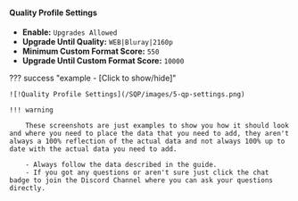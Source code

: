 #### Quality Profile Settings

- **Enable:** `Upgrades Allowed`
- **Upgrade Until Quality:** `WEB|Bluray|2160p`
- **Minimum Custom Format Score:** `550`
- **Upgrade Until Custom Format Score:** `10000`

??? success "example - [Click to show/hide]"

    ![!Quality Profile Settings](/SQP/images/5-qp-settings.png)

    !!! warning

        These screenshots are just examples to show you how it should look and where you need to place the data that you need to add, they aren't always a 100% reflection of the actual data and not always 100% up to date with the actual data you need to add.

        - Always follow the data described in the guide.
        - If you got any questions or aren't sure just click the chat badge to join the Discord Channel where you can ask your questions directly.
